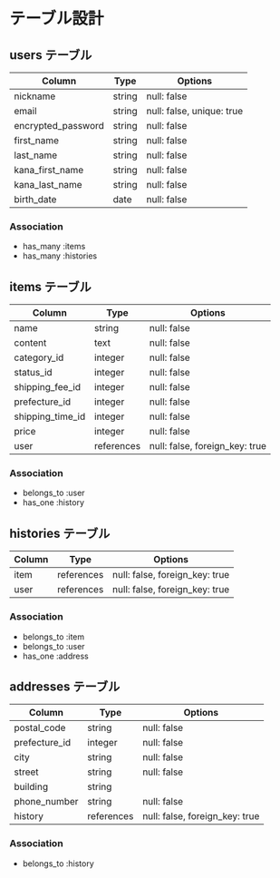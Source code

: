 # テーブル設計

## users テーブル

| Column             | Type     | Options     |
| ------------------ | -------- | ----------- |
| nickname           | string   | null: false |
| email              | string   | null: false, unique: true |
| encrypted_password | string   | null: false |
| first_name         | string   | null: false |
| last_name          | string   | null: false |
| kana_first_name    | string   | null: false |
| kana_last_name     | string   | null: false |
| birth_date         | date     | null: false |

### Association

- has_many :items
- has_many :histories

## items テーブル

| Column             | Type       | Options     |
| ------------------ | ---------- | ----------- |
| name               | string     | null: false |
| content            | text       | null: false |
| category_id	       | integer	  | null: false |
| status_id	         | integer	  | null: false |
| shipping_fee_id	   | integer	  | null: false |
| prefecture_id	     | integer	  | null: false |
| shipping_time_id	 | integer	  | null: false |
| price              | integer    | null: false |
| user               | references | null: false, foreign_key: true |

### Association

- belongs_to :user
- has_one    :history

## histories テーブル

| Column             | Type     | Options     |
| ------------------ | -------- | ----------- |
| item               | references | null: false, foreign_key: true |
| user               | references | null: false, foreign_key: true |

### Association

- belongs_to :item
- belongs_to :user
- has_one    :address

## addresses テーブル

| Column             | Type    | Options     |
| ------------------ | ------- | ----------- |
| postal_code        | string  | null: false |
| prefecture_id      | integer | null: false |
| city               | string  | null: false |
| street             | string  | null: false |
| building           | string  |             |
| phone_number       | string  | null: false |
| history            | references | null: false, foreign_key: true |

### Association

- belongs_to :history